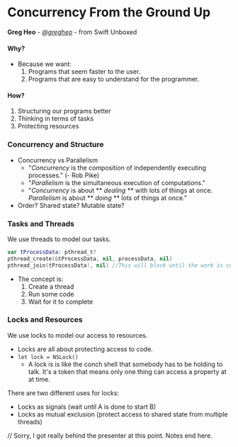 # Concurrency From the Ground Up
**Greg Heo** -
[*@gregheo*](https://twitter.com/gregheo) -
from Swift Unboxed

#### Why?
* Because we want:
    1. Programs that seem faster to the user.
    2. Programs that are easy to understand for the programmer.

#### How?
1. Structuring our programs better
2. Thinking in terms of tasks
3. Protecting resources

### Concurrency and Structure
* Concurrency vs Parallelism
    * "*Concurrency* is the composition of independently executing processes." (- Rob Pike)
    * "*Parallelism* is the simultaneous execution of computations."
    * "*Concurrency* is about ** *dealing* ** with lots of things at once. *Parallelism* is about ** *doing* ** lots of things at once."
* Order? Shared state? Mutable state?

### Tasks and Threads

We use threads to model our tasks.

```Swift
var tProcessData: pthread_t?
pthread_create(&tProcessData, nil, processData, nil)
pthread_join(tProcessData!, nil) //This will block until the work is complete.
```
* The concept is:
    1. Create a thread
    2. Run some code
    3. Wait for it to complete

### Locks and Resources

We use locks to model our access to resources.

* Locks are all about protecting access to code.
* `let lock = NSLock()`
    * A lock is is like the conch shell that somebody has to be holding to talk. It's a token that means only one thing can access a property at at time.

There are two different uses for locks:
* Locks as signals (wait until A is done to start B)
* Locks as mutual exclusion (protect access to shared state from multiple threads)

// Sorry, I got really behind the presenter at this point. Notes end here.
